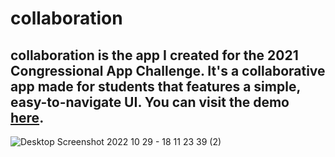 # collaboration
## collaboration is the app I created for the 2021 Congressional App Challenge. It's a collaborative app made for students that features a simple, easy-to-navigate UI. You can visit the demo [here](https://collaboration-cac2021.herokuapp.com/).  


![Desktop Screenshot 2022 10 29 - 18 11 23 39 (2)](https://user-images.githubusercontent.com/86028835/198855820-e880becc-62e9-4855-97c3-a56cb7d93aca.png)
